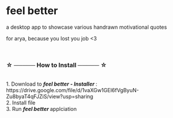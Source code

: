 # feel better 

a desktop app to showcase various handrawn motivational quotes 

for arya, because you lost you job <3

<br>


### ☆ ───── How to Install ───── ☆

<br>
1. Download to <b><i> feel better - Installer </i></b>: https://drive.google.com/file/d/1vaXGw1GEl6fVgByuN-Zu8byaT4qFJZiS/view?usp=sharing <br>
2. Install file<br>
3. Run <b><i> feel better </i></b> applciation
<br>
 

 
